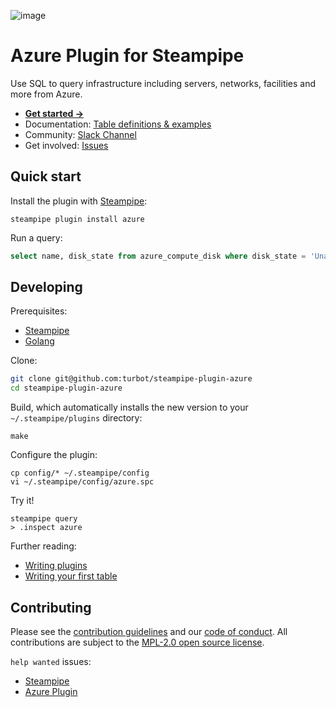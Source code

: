 ![image](https://hub.steampipe.io/images/plugins/turbot/azure-social-graphic.png)

# Azure Plugin for Steampipe

Use SQL to query infrastructure including servers, networks, facilities and more from Azure.

- **[Get started →](https://hub.steampipe.io/plugins/turbot/azure)**
- Documentation: [Table definitions & examples](https://hub.steampipe.io/plugins/turbot/azure/tables)
- Community: [Slack Channel](https://join.slack.com/t/steampipe/shared_invite/zt-oij778tv-lYyRTWOTMQYBVAbtPSWs3g)
- Get involved: [Issues](https://github.com/turbot/steampipe-plugin-azure/issues)

## Quick start

Install the plugin with [Steampipe](https://steampipe.io):

```shell
steampipe plugin install azure
```

Run a query:

```sql
select name, disk_state from azure_compute_disk where disk_state = 'Unattached'
```

## Developing

Prerequisites:

- [Steampipe](https://steampipe.io/downloads)
- [Golang](https://golang.org/doc/install)

Clone:

```sh
git clone git@github.com:turbot/steampipe-plugin-azure
cd steampipe-plugin-azure
```

Build, which automatically installs the new version to your `~/.steampipe/plugins` directory:

```
make
```

Configure the plugin:

```
cp config/* ~/.steampipe/config
vi ~/.steampipe/config/azure.spc
```

Try it!

```
steampipe query
> .inspect azure
```

Further reading:

- [Writing plugins](https://steampipe.io/docs/develop/writing-plugins)
- [Writing your first table](https://steampipe.io/docs/develop/writing-your-first-table)

## Contributing

Please see the [contribution guidelines](https://github.com/turbot/steampipe/blob/main/CONTRIBUTING.md) and our [code of conduct](https://github.com/turbot/steampipe/blob/main/CODE_OF_CONDUCT.md). All contributions are subject to the [MPL-2.0 open source license](https://github.com/turbot/steampipe-plugin-azure/blob/main/LICENSE).

`help wanted` issues:

- [Steampipe](https://github.com/turbot/steampipe/labels/help%20wanted)
- [Azure Plugin](https://github.com/turbot/steampipe-plugin-azure/labels/help%20wanted)
